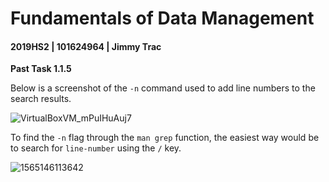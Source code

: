 # Fundamentals of Data Management

#### 2019HS2 |  101624964 | Jimmy Trac 

**Past Task 1.1.5**

Below is a screenshot of the `-n` command used to add line numbers to the search results.

![VirtualBoxVM_mPuIHuAuj7](H:\repos\fundamentals-of-data-management\pt1.1.5\p1.1.5.assets\VirtualBoxVM_mPuIHuAuj7.png)

To find the `-n` flag through the `man grep` function, the easiest way would be to search for `line-number` using the `/` key.

![1565146113642](H:\repos\fundamentals-of-data-management\pt1.1.5\p1.1.5.assets\1565146113642.png)